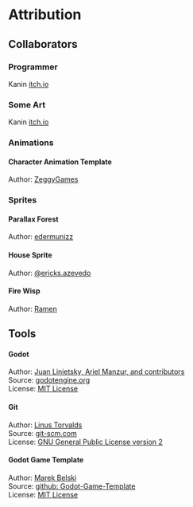 # Attribution
## Collaborators

### Programmer
Kanin
[itch.io](https://kanin1.itch.io/)  

### Some Art
Kanin
[itch.io](https://kanin1.itch.io/)  

### Animations
#### Character Animation Template
Author: [ZeggyGames](https://zegley.itch.io/2d-platformermetroidvania-asset-pack)

### Sprites
#### Parallax Forest
Author: [edermunizz](https://edermunizz.itch.io/free-pixel-art-forest)  

#### House Sprite
Author: [@ericks.azevedo](https://ericksazevedo.itch.io/peasants-house)  

#### Fire Wisp
Author: [Ramen](https://ramenphysics22.itch.io/fire-wisp)  




## Tools
#### Godot
Author: [Juan Linietsky, Ariel Manzur, and contributors](https://godotengine.org/contact)  
Source: [godotengine.org](https://godotengine.org/)  
License: [MIT License](https://github.com/godotengine/godot/blob/master/LICENSE.txt) 

#### Git
Author: [Linus Torvalds](https://github.com/torvalds)  
Source: [git-scm.com](https://git-scm.com/downloads)  
License: [GNU General Public License version 2](https://opensource.org/licenses/GPL-2.0)

#### Godot Game Template
Author: [Marek Belski](https://github.com/Maaack)  
Source: [github: Godot-Game-Template](https://github.com/Maaack/Godot-Game-Template)  
License: [MIT License](LICENSE.txt)  

